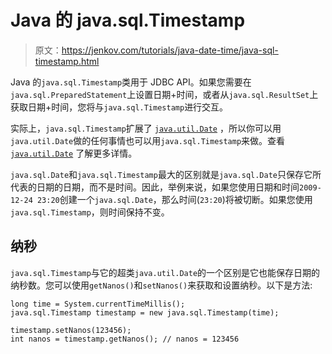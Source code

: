 # Java 的 java.sql.Timestamp

> 原文：<https://jenkov.com/tutorials/java-date-time/java-sql-timestamp.html>

Java 的`java.sql.Timestamp`类用于 JDBC API。如果您需要在`java.sql.PreparedStatement`上设置日期+时间，或者从`java.sql.ResultSet`上获取日期+时间，您将与`java.sql.Timestamp`进行交互。

实际上，`java.sql.Timestamp`扩展了 [`java.util.Date`](java-util-date.html) ，所以你可以用`java.util.Date`做的任何事情也可以用`java.sql.Timestamp`来做。查看 [`java.util.Date`](java-util-date.html) 了解更多详情。

`java.sql.Date`和`java.sql.Timestamp`最大的区别就是`java.sql.Date`只保存它所代表的日期的日期，而不是时间。因此，举例来说，如果您使用日期和时间`2009-12-24 23:20`创建一个`java.sql.Date`，那么时间(`23:20`)将被切断。如果您使用`java.sql.Timestamp`，则时间保持不变。

## 纳秒

`java.sql.Timestamp`与它的超类`java.util.Date`的一个区别是它也能保存日期的纳秒数。您可以使用`getNanos()`和`setNanos()`来获取和设置纳秒。以下是方法:

```
long time = System.currentTimeMillis();
java.sql.Timestamp timestamp = new java.sql.Timestamp(time);

timestamp.setNanos(123456);
int nanos = timestamp.getNanos(); // nanos = 123456

```